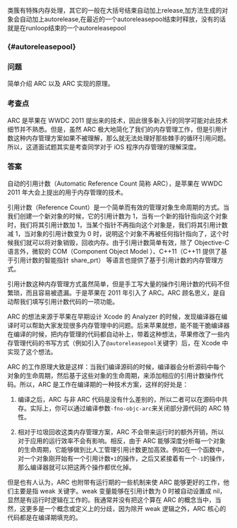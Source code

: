 类簇有特殊内存处理，其它的一般在大括号结束自动加上release,加方法生成的对象会自动加上autorelease,在最近的一个autoreleasepool结束时释放，没有的话就是在runloop结束的一个autoreleasepool

###  {#autoreleasepool}

### 问题

简单介绍 ARC 以及 ARC 实现的原理。

### 考查点

ARC 是苹果在 WWDC 2011 提出来的技术，因此很多新入行的同学可能对此技术细节并不熟悉。但是，虽然 ARC 极大地简化了我们的内存管理工作，但是引用计数这种内存管理方案如果不被理解，那么就无法处理好那些棘手的循环引用问题。所以，这道面试题其实是考查同学对于 iOS 程序内存管理的理解深度。

### 答案

自动的引用计数（Automatic Reference Count 简称 ARC），是苹果在 WWDC 2011 年大会上提出的用于内存管理的技术。

引用计数（Reference Count）是一个简单而有效的管理对象生命周期的方式。当我们创建一个新对象的时候，它的引用计数为 1，当有一个新的指针指向这个对象时，我们将其引用计数加 1，当某个指针不再指向这个对象是，我们将其引用计数减 1，当对象的引用计数变为 0 时，说明这个对象不再被任何指针指向了，这个时候我们就可以将对象销毁，回收内存。由于引用计数简单有效，除了 Objective-C 语言外，微软的 COM（Component Object Model ）、C++11（C++11 提供了基于引用计数的智能指针 share\_prt） 等语言也提供了基于引用计数的内存管理方式。

引用计数这种内存管理方式虽然简单，但是手工写大量的操作引用计数的代码不但繁琐，而且容易被遗漏。于是苹果在 2011 年引入了 ARC。ARC 顾名思义，是自动帮我们填写引用计数代码的一项功能。

ARC 的想法来源于苹果在早期设计 Xcode 的 Analyzer 的时候，发现编译器在编译时可以帮助大家发现很多内存管理中的问题。后来苹果就想，能不能干脆编译器在编译的时候，把内存管理的代码都自动补上，带着这种想法，苹果修改了一些内存管理代码的书写方式（例如引入了`@autoreleasepool`关键字）后，在 Xcode 中实现了这个想法。

ARC 的工作原理大致是这样：当我们编译源码的时候，编译器会分析源码中每个对象的生命周期，然后基于这些对象的生命周期，来添加相应的引用计数操作代码。所以，ARC 是工作在编译期的一种技术方案，这样的好处是：

1. 编译之后，ARC 与非 ARC 代码是没有什么差别的，所以二者可以在源码中共存。实际上，你可以通过编译参数`-fno-objc-arc`来关闭部分源代码的 ARC 特性。

2. 相对于垃圾回收这类内存管理方案，ARC 不会带来运行时的额外开销，所以对于应用的运行效率不会有影响。相反，由于 ARC 能够深度分析每一个对象的生命周期，它能够做到比人工管理引用计数更加高效。例如在一个函数中，对一个对象刚开始有一个引用计数`+1`的操作，之后又紧接着有一个`-1`的操作，那么编译器就可以把这两个操作都优化掉。

但是也有人认为，ARC 也附带有运行期的一些机制来使 ARC 能够更好的工作，他们主要是指 weak 关键字。weak 变量能够在引用计数为 0 时被自动设置成 nil，显然是有运行时逻辑在工作的。我通常并没有把这个算在 ARC 的概念当中，当然，这更多是一个概念或定义上的分歧，因为除开 weak 逻辑之外，ARC 核心的代码都是在编译期填充的。

